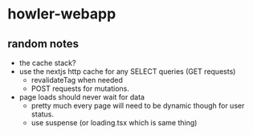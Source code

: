 # howler-webapp

## random notes

- the cache stack?
- use the nextjs http cache for any SELECT queries (GET requests)
  - revalidateTag when needed
  - POST requests for mutations.
- page loads should never wait for data
  - pretty much every page will need to be dynamic though for user status.
  - use suspense (or loading.tsx which is same thing)
